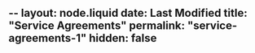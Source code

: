 --
layout: node.liquid
date: Last Modified
title: "Service Agreements"
permalink: "service-agreements-1"
hidden: false
---
